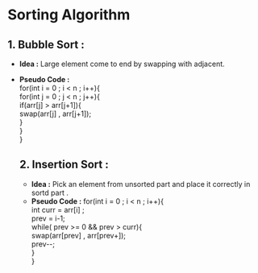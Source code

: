# Sorting Algorithm  
## 1. Bubble Sort :
- **Idea :** Large element  come to end by swapping with adjacent.  
- **Pseudo Code :**  
                        for(int i = 0 ; i < n ; i++){  
                            for(int j = 0 ; j < n ; j++){  
                                if(arr[j] > arr[j+1]){  
                                    swap(arr[j] , arr[j+1]);  
                                }  
                            }  
                        }

  ## 2. Insertion Sort :
  - **Idea :** Pick an element from unsorted part and place it correctly in sortd part .
  - **Pseudo Code :**
                       for(int i = 0 ; i < n ; i++){  
                            int curr = arr[i] ;  
                            prev = i-1;  
                            while( prev >= 0 && prev > curr){    
                                  swap(arr[prev] , arr[prev+]);    
                                  prev--;        
                            }    
                       }

  ##
